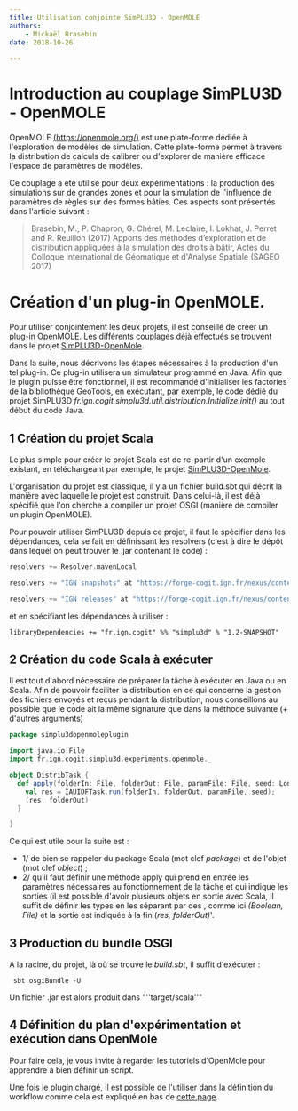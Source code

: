 ```yaml
---
title: Utilisation conjointe SimPLU3D - OpenMOLE
authors:
    - Mickaël Brasebin
date: 2018-10-26

---
```


# Introduction au couplage SimPLU3D - OpenMOLE

OpenMOLE [(https://openmole.org/)](https://openmole.org/) est une plate-forme dédiée à l'exploration de modèles de simulation. Cette plate-forme permet à travers la distribution de calculs de calibrer ou d'explorer de manière efficace l'espace de paramètres de modèles.

Ce couplage a été utilisé pour deux expérimentations : la production des simulations sur de grandes zones et pour la simulation de l'influence de paramètres de règles sur des formes bâties. Ces aspects sont présentés dans l'article suivant :

> Brasebin, M., P. Chapron, G. Chérel, M. Leclaire, I. Lokhat, J. Perret and R. Reuillon (2017) Apports des méthodes d’exploration et de distribution appliquées à la simulation des droits à bâtir, Actes du Colloque International de Géomatique et d'Analyse Spatiale (SAGEO 2017)


# Création d'un plug-in OpenMOLE.

Pour utiliser conjointement les deux projets, il est conseillé de créer un [plug-in OpenMOLE](https://openmole.org/Plugin+Development.html). Les différents couplages  déjà effectués se trouvent dans le projet [SimPLU3D-OpenMole](https://github.com/SimPLU3D/simplu3D-openmole).

Dans la suite, nous décrivons les étapes nécessaires à la production d'un tel plug-in. Ce plug-in utilisera un simulateur programmé en Java. Afin que le plugin puisse être fonctionnel, il est recommandé d'initialiser les factories de la bibliothèque GeoTools, en exécutant, par exemple, le code dédié du projet SimPLU3D *fr.ign.cogit.simplu3d.util.distribution.Initialize.init()* au tout début du code Java.

## 1 Création du projet Scala

Le plus simple pour créer le projet Scala est de re-partir d'un exemple existant, en téléchargeant par exemple, le projet [SimPLU3D-OpenMole](https://github.com/SimPLU3D/simplu3D-openmole).

L'organisation du projet est classique, il y a un fichier build.sbt qui décrit la manière avec laquelle le projet est construit. Dans celui-là, il est déjà spécifié que l'on cherche à compiler un projet OSGI (manière de compiler un plugin OpenMOLE).

Pour pouvoir utiliser SimPLU3D depuis ce projet, il faut le spécifier dans les dépendances, cela se fait en définissant les resolvers (c'est à dire le dépôt dans lequel on peut trouver le .jar contenant le code)   :

```scala
resolvers += Resolver.mavenLocal

resolvers += "IGN snapshots" at "https://forge-cogit.ign.fr/nexus/content/repositories/snapshots/"

resolvers += "IGN releases" at "https://forge-cogit.ign.fr/nexus/content/repositories/releases/"
```


et en spécifiant les dépendances à utiliser :
```
libraryDependencies += "fr.ign.cogit" %% "simplu3d" % "1.2-SNAPSHOT"
```



## 2 Création du code Scala à exécuter

Il est tout d'abord nécessaire de préparer la tâche à exécuter en Java ou en Scala. Afin de pouvoir faciliter la distribution en ce qui concerne la gestion des fichiers envoyés et reçus pendant la distribution, nous conseillons au possible que le code ait la même signature que dans la méthode suivante (+ d'autres arguments)

```scala
package simplu3dopenmoleplugin

import java.io.File
import fr.ign.cogit.simplu3d.experiments.openmole._

object DistribTask {
  def apply(folderIn: File, folderOut: File, paramFile: File, seed: Long): (Boolean, File) = {
    val res = IAUIDFTask.run(folderIn, folderOut, paramFile, seed);
    (res, folderOut)
  }

}
```

Ce qui est utile pour la suite est :
* 1/ de bien se rappeler du package Scala (mot clef *package*) et de l'objet (mot clef *object*) ;
* 2/ qu'il faut définir une méthode apply qui prend en entrée les paramètres nécessaires au fonctionnement de la tâche et qui indique les sorties (il est possible d'avoir plusieurs objets en sortie avec Scala, il suffit de définir les types en les séparant par des , comme ici  *(Boolean, File)* et la sortie est indiquée à la fin  (*res, folderOut)*'.

## 3 Production du bundle OSGI

A la racine, du projet, là où se trouve le *build.sbt*, il suffit d'exécuter :

```
 sbt osgiBundle -U
```


Un fichier .jar est alors produit dans "''target/scala''"


## 4 Définition du plan d'expérimentation et exécution dans OpenMole

Pour faire cela, je vous invite à regarder les tutoriels d'OpenMole pour apprendre à bien définir un script.

Une fois le plugin chargé, il est possible de l'utiliser dans la définition du workflow comme cela est expliqué en bas de [cette page](https://openmole.org/Plugin+Development.html).
